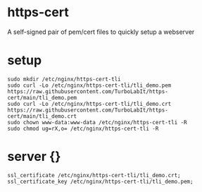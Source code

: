 # https-cert
A self-signed pair of pem/cert files to quickly setup a webserver

# setup
````
sudo mkdir /etc/nginx/https-cert-tli
sudo curl -Lo /etc/nginx/https-cert-tli/tli_demo.pem https://raw.githubusercontent.com/TurboLabIt/https-cert/main/tli_demo.pem
sudo curl -Lo /etc/nginx/https-cert-tli/tli_demo.crt https://raw.githubusercontent.com/TurboLabIt/https-cert/main/tli_demo.crt
sudo chown www-data:www-data /etc/nginx/https-cert-tli -R
sudo chmod ug=rX,o= /etc/nginx/https-cert-tli -R
````

# server {}
````
ssl_certificate /etc/nginx/https-cert-tli/tli_demo.crt;
ssl_certificate_key /etc/nginx/https-cert-tli/tli_demo.pem;
````
